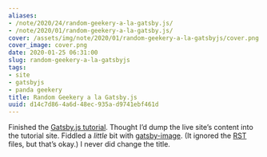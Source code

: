 ```yaml
---
aliases:
- /note/2020/24/random-geekery-a-la-gatsby.js/
- /note/2020/01/random-geekery-a-la-gatsby.js/
cover: /assets/img/note/2020/01/random-geekery-a-la-gatsbyjs/cover.png
cover_image: cover.png
date: 2020-01-25 06:31:00
slug: random-geekery-a-la-gatsbyjs
tags:
- site
- gatsbyjs
- panda geekery
title: Random Geekery a la Gatsby.js
uuid: d14c7d86-4a6d-48ec-935a-d9741ebf461d
---
```


Finished the [Gatsby.js tutorial](https://www.gatsbyjs.org/tutorial/).
Thought I’d dump the live site’s content into the tutorial site. Fiddled
a *little* bit with
[gatsby-image](https://www.gatsbyjs.org/packages/gatsby-image/). (It
ignored the [RST](/tags/rst) files, but that’s okay.) I never did change
the title.